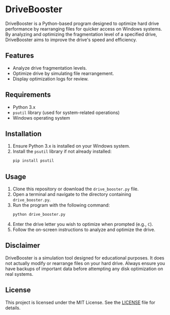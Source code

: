 # DriveBooster

DriveBooster is a Python-based program designed to optimize hard drive performance by rearranging files for quicker access on Windows systems. By analyzing and optimizing the fragmentation level of a specified drive, DriveBooster aims to improve the drive's speed and efficiency.

## Features

- Analyze drive fragmentation levels.
- Optimize drive by simulating file rearrangement.
- Display optimization logs for review.

## Requirements

- Python 3.x
- `psutil` library (used for system-related operations)
- Windows operating system

## Installation

1. Ensure Python 3.x is installed on your Windows system.
2. Install the `psutil` library if not already installed:
   ```bash
   pip install psutil
   ```

## Usage

1. Clone this repository or download the `drive_booster.py` file.
2. Open a terminal and navigate to the directory containing `drive_booster.py`.
3. Run the program with the following command:
   ```bash
   python drive_booster.py
   ```
4. Enter the drive letter you wish to optimize when prompted (e.g., `C`).
5. Follow the on-screen instructions to analyze and optimize the drive.

## Disclaimer

DriveBooster is a simulation tool designed for educational purposes. It does not actually modify or rearrange files on your hard drive. Always ensure you have backups of important data before attempting any disk optimization on real systems.

## License

This project is licensed under the MIT License. See the [LICENSE](LICENSE) file for details.